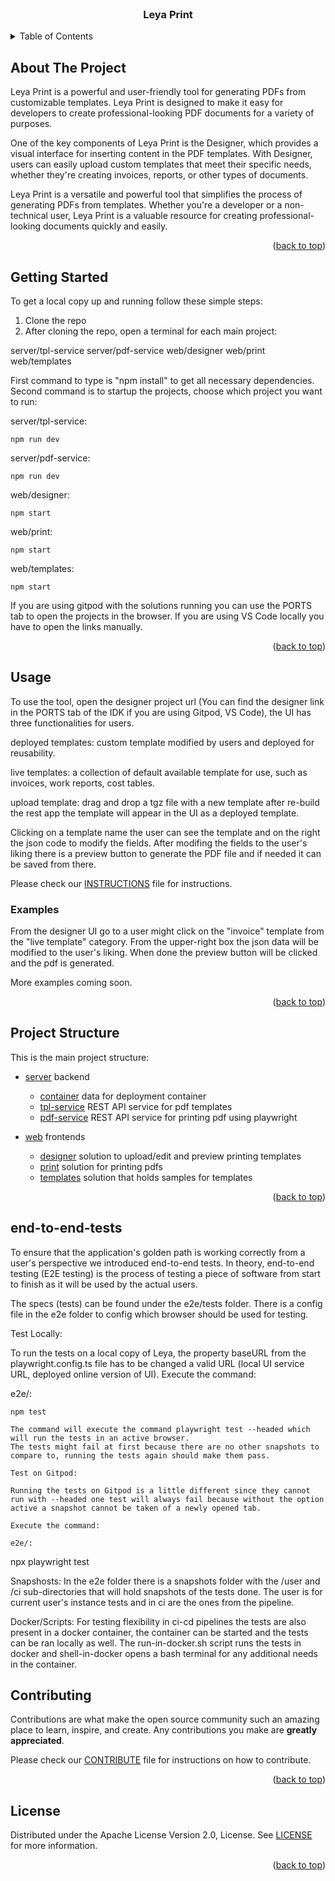 <!-- PROJECT HEADER -->
<br />
<div align="center">
    <h3 align="center">Leya Print</h3>
</div>

<!-- TABLE OF CONTENTS -->
<details>
  <summary>Table of Contents</summary>
  <ol>
    <li><a href="#about-the-project">About The Project</a></li>
    <li><a href="#getting-started">Getting Started</a></li>
    <li>
    <a href="#usage">Usage </a>
     <ul>
        <li><a href="#examples">Examples</a></li>
      </ul>
    </li>
    <li><a href="#project-structure">Project Structure</a></li>
    <li><a href="#end-to-end-tests">End-to-End Tests</a></li>
    <li><a href="#contributing">Contributing</a></li>
    <li><a href="#license">License</a></li>
  </ol>
</details>


<!-- ABOUT THE PROJECT -->
## About The Project

Leya Print is a powerful and user-friendly tool for generating PDFs from customizable templates. Leya Print is designed to make it easy for developers to create professional-looking PDF documents for a variety of purposes.

One of the key components of Leya Print is the Designer, which provides a visual interface for inserting content in the PDF templates. With Designer, users can easily upload custom templates that meet their specific needs, whether they're creating invoices, reports, or other types of documents.

Leya Print is a versatile and powerful tool that simplifies the process of generating PDFs from templates. Whether you're a developer or a non-technical user, Leya Print is a valuable resource for creating professional-looking documents quickly and easily.

<p align="right">(<a href="#readme-top">back to top</a>)</p>

<!-- GETTING STARTED -->
## Getting Started

To get a local copy up and running follow these simple steps:

1. Clone the repo
2. After cloning the repo, open a terminal for each main project: 

server/tpl-service
server/pdf-service
web/designer
web/print
web/templates

First command to type is "npm install" to get all necessary dependencies.
Second command is to startup the projects, choose which project you want to run:

server/tpl-service: 
```
npm run dev
```
server/pdf-service:
```
npm run dev
```
web/designer:
```
npm start
```
web/print:
```
npm start
```
web/templates:
```
npm start
```

If you are using gitpod with the solutions running you can use the PORTS tab to open the projects in the browser.
If you are using VS Code locally you have to open the links manually. 

<p align="right">(<a href="#readme-top">back to top</a>)</p>

<!-- USAGE EXAMPLES -->

## Usage

To use the tool, open the designer project url (You can find the designer link in the PORTS tab of the IDK if you are using Gitpod, VS Code), the UI has three functionalities for users.

deployed templates: custom template modified by users and deployed for reusability.

live templates: a collection of default available template for use, such as invoices, work reports, cost tables.

upload template: drag and drop a tgz file with a new template after re-build the rest app the template will appear in the UI as a deployed template.

Clicking on a template name the user can see the template and on the right the json code to modify the fields.
After modifing the fields to the user's liking there is a preview button to generate the PDF file and if needed it can be saved from there.

Please check our [INSTRUCTIONS](/INSTRUCTIONS.md) file for instructions.

### Examples

From the designer UI go to a user might click on the "invoice" template from the "live template" category.
From the upper-right box the json data will be modified to the user's liking.
When done the preview button will be clicked and the pdf is generated.

More examples coming soon.

<p align="right">(<a href="#readme-top">back to top</a>)</p>

<!-- Project Structure -->
## Project Structure

This is the main project structure:

- [server](./server) backend
    - [container](./server/container/) data for deployment container
    - [tpl-service](./server/tpl-service/) REST API service for pdf templates
    - [pdf-service](./server/pdf-service/) REST API service for printing pdf using playwright

- [web](./web) frontends
    - [designer](./web/designer) solution to upload/edit and preview printing templates
    - [print](./web/print) solution for printing pdfs
    - [templates](./web/templates) solution that holds samples for templates

<p align="right">(<a href="#readme-top">back to top</a>)</p>

<!-- END TO END TESTS -->
## end-to-end-tests

To ensure that the application's golden path is working correctly from a user's perspective we introduced end-to-end tests.
In theory, end-to-end testing (E2E testing) is the process of testing a piece of software from start to finish as it will be used by the actual users.
 
The specs (tests) can be found under the e2e/tests folder.
There is a config file in the e2e folder to config which browser should be used for testing.

Test Locally:

To run the tests on a local copy of Leya, the property baseURL from the playwright.config.ts file has to be changed a valid URL (local UI service URL, deployed online version of UI).
Execute the command:

e2e/:
```
npm test

The command will execute the command playwright test --headed which will run the tests in an active browser.
The tests might fail at first because there are no other snapshots to compare to, running the tests again should make them pass.

Test on Gitpod:

Running the tests on Gitpod is a little different since they cannot run with --headed one test will always fail because without the option active a snapshot cannot be taken of a newly opened tab.

Execute the command:

e2e/:
```
npx playwright test

Snapshosts:
In the e2e folder there is a snapshots folder with the /user and /ci sub-directories that will hold snapshots of the tests done.
The user is for current user's instance tests and in ci are the ones from the pipeline.

Docker/Scripts:
For testing flexibility in ci-cd pipelines the tests are also present in a docker container, the container can be started and the tests can be ran locally as well.
The run-in-docker.sh script runs the tests in docker and shell-in-docker opens a bash terminal for any additional needs in the container.

<!-- CONTRIBUTING -->
## Contributing

Contributions are what make the open source community such an amazing place to learn, inspire, and create. Any contributions you make are **greatly appreciated**.

Please check our [CONTRIBUTE](/CONTRIBUTE.md) file for instructions on how to contribute.

<p align="right">(<a href="#readme-top">back to top</a>)</p>

<!-- LICENSE -->
## License

Distributed under the Apache License Version 2.0, License. See [LICENSE](/LICENSE.md) for more information.

<p align="right">(<a href="#readme-top">back to top</a>)</p>